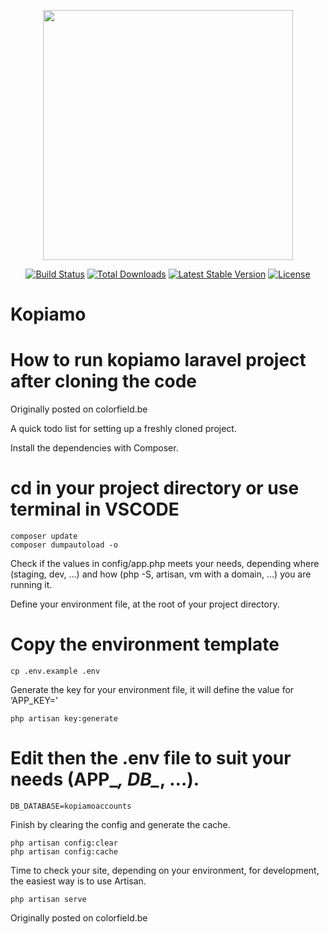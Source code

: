 <p align="center"><a href="https://laravel.com" target="_blank"><img src="https://raw.githubusercontent.com/laravel/art/master/logo-lockup/5%20SVG/2%20CMYK/1%20Full%20Color/laravel-logolockup-cmyk-red.svg" width="400"></a></p>

<p align="center">
<a href="https://travis-ci.org/laravel/framework"><img src="https://travis-ci.org/laravel/framework.svg" alt="Build Status"></a>
<a href="https://packagist.org/packages/laravel/framework"><img src="https://img.shields.io/packagist/dt/laravel/framework" alt="Total Downloads"></a>
<a href="https://packagist.org/packages/laravel/framework"><img src="https://img.shields.io/packagist/v/laravel/framework" alt="Latest Stable Version"></a>
<a href="https://packagist.org/packages/laravel/framework"><img src="https://img.shields.io/packagist/l/laravel/framework" alt="License"></a>
</p>

# Kopiamo 
# How to run kopiamo laravel project after cloning the code

Originally posted on colorfield.be

A quick todo list for setting up a freshly cloned project.

Install the dependencies with Composer.

# cd in your project directory or use terminal in VSCODE
```
composer update
composer dumpautoload -o
```

Check if the values in config/app.php meets your needs, depending where (staging, dev, …) and how (php -S, artisan, vm with a domain, …) you are running it.


Define your environment file, at the root of your project directory.

# Copy the environment template
```
cp .env.example .env
```

Generate the key for your environment file, it will define the value for ‘APP_KEY=’
```
php artisan key:generate
```

# Edit then the .env file to suit your needs (APP_*, DB_*, …).
```
DB_DATABASE=kopiamoaccounts
```


Finish by clearing the config and generate the cache.
```
php artisan config:clear
php artisan config:cache
```

Time to check your site, depending on your environment, for development, the easiest way is to use Artisan.
```
php artisan serve
```
Originally posted on colorfield.be


